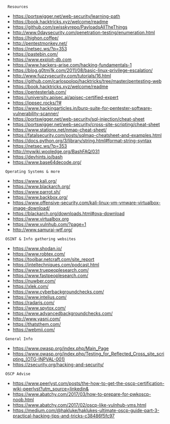 

```
 Resources 
```
- <https://portswigger.net/web-security/learning-path>
- <https://book.hacktricks.xyz/welcome/readme>
- <https://github.com/swisskyrepo/PayloadsAllTheThings>
- <http://www.0daysecurity.com/penetration-testing/enumeration.html>
- <https://highon.coffee/>
- <http://pentestmonkey.net/>
- <https://netsec.ws/?p=353>
- <https://pastebin.com/>
- <https://www.exploit-db.com>
- <https://www.hackers-arise.com/hacking-fundamentals-1>
- <https://blog.g0tmi1k.com/2011/08/basic-linux-privilege-escalation/>
- <http://www.fuzzysecurity.com/tutorials/16.html>
- <https://github.com/carlospolop/hacktricks/tree/master/pentesting-web>
- <https://book.hacktricks.xyz/welcome/readme>
- <https://pentesterlab.com/>
- <https://university.apisec.ai/apisec-certified-expert>
- <https://ippsec.rocks/?#>
- <https://www.hackingarticles.in/burp-suite-for-pentester-software-vulnerability-scanner/>
- <https://portswigger.net/web-security/sql-injection/cheat-sheet>
- <https://portswigger.net/web-security/cross-site-scripting/cheat-sheet>
- <https://www.stationx.net/nmap-cheat-sheet/>
- <https://fatalsecurity.com/posts/sqlmap-cheatsheet-and-examples.html>
- <https://docs.python.org/3/library/string.html#format-string-syntax>
- <https://netsec.ws/?p=353>
- <http://mywiki.wooledge.org/BashFAQ/031>
- <https://devhints.io/bash>
- <https://www.base64decode.org/>

```https://webmii.com/
Operating Systems & more
```
- <https://www.kali.org/>
- <https://www.blackarch.org/>
- <https://www.parrot.sh/>
- <https://www.backbox.org/>
- <https://www.offensive-security.com/kali-linux-vm-vmware-virtualbox-image-download/>
- <https://blackarch.org/downloads.html#ova-download>
- <https://www.virtualbox.org>
- <https://www.vulnhub.com/?page=1>
- <http://www.samurai-wtf.org/>


```
OSINT & Info gathering websites
```
- <https://www.shodan.io/>
- <https://www.robtex.com/>
- <https://toolbar.netcraft.com/site_report>
- <https://inteltechniques.com/podcast.html>
- <https://www.truepeoplesearch.com/>
- <https://www.fastpeoplesearch.com/>
- <https://nuwber.com/>
- <https://xlek.com/>
- <https://www.cyberbackgroundchecks.com/>
- <https://www.intelius.com/>
- <https://radaris.com/>
- <https://www.spytox.com/>
- <https://www.advancedbackgroundchecks.com/>
- <http://www.yasni.com/>
- <https://thatsthem.com/>
- <https://webmii.com/>

```
General Info
```
- <https://www.owasp.org/index.php/Main_Page>
- <https://www.owasp.org/index.php/Testing_for_Reflected_Cross_site_scripting_(OTG-INPVAL-001)>
- <https://zsecurity.org/hacking-and-security/>



```
OSCP Advise
```
- <https://www.peerlyst.com/posts/the-how-to-get-the-oscp-certification-wiki-peerlyst?utm_source=linkedin&>
- <https://www.abatchy.com/2017/03/how-to-prepare-for-pwkoscp-noob.html>
- <https://www.abatchy.com/2017/02/oscp-like-vulnhub-vms.html>
- <https://medium.com/@hakluke/haklukes-ultimate-oscp-guide-part-3-practical-hacking-tips-and-tricks-c38486f5fc97>
